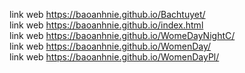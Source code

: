 link web  https://baoanhnie.github.io/Bachtuyet/         
link web  https://baoanhnie.github.io/index.html                    
link web  https://baoanhnie.github.io/WomeDayNightC/                    
link web  https://baoanhnie.github.io/WomenDay/                       
link web  https://baoanhnie.github.io/WomenDayPl/
